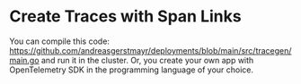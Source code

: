 # Create Traces with Span Links

You can compile this code: https://github.com/andreasgerstmayr/deployments/blob/main/src/tracegen/main.go and run it in the cluster.
Or, you create your own app with OpenTelemetry SDK in the programming language of your choice.
